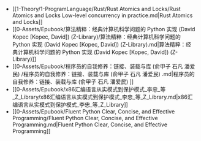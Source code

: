 - [[1-Theory/1-ProgramLanguage/Rust/Rust Atomics and Locks/Rust Atomics and Locks Low-level concurrency in practice.md|Rust Atomics and Locks]]
- [[0-Assets/Epubook/算法精粹：经典计算机科学问题的 Python 实现 (David Kopec [Kopec, David]) (Z-Library)/算法精粹：经典计算机科学问题的 Python 实现 (David Kopec [Kopec, David]) (Z-Library).md|算法精粹：经典计算机科学问题的 Python 实现 (David Kopec [Kopec, David]) (Z-Library)]]
- [[0-Assets/Epubook/程序员的自我修养：链接、装载与库 (俞甲子 石凡 潘爱民) /程序员的自我修养：链接、装载与库 (俞甲子 石凡 潘爱民) .md|程序员的自我修养：链接、装载与库 (俞甲子 石凡 潘爱民) ]]
- [[0-Assets/Epubook/x86汇编语言从实模式到保护模式_李忠_等_Z_Library/x86汇编语言从实模式到保护模式_李忠_等_Z_Library.md|x86汇编语言从实模式到保护模式_李忠_等_Z_Library]]
- [[0-Assets/Epubook/Fluent Python Clear, Concise, and Effective Programming/Fluent Python Clear, Concise, and Effective Programming.md|Fluent Python Clear, Concise, and Effective Programming]]
